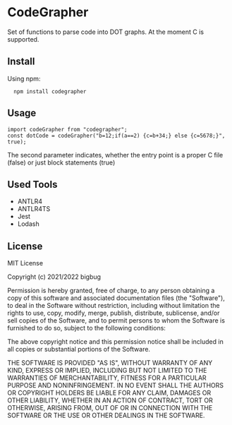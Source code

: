 # CodeGrapher
Set of functions to parse code into DOT graphs.
At the moment C is supported.

## Install

Using npm:
```
  npm install codegrapher
```

## Usage

```
import codeGrapher from "codegrapher";
const dotCode = codeGrapher("b=12;if(a==2) {c=b+34;} else {c=5678;}", true);
```

The second parameter indicates, whether the entry point is a proper C file (false) or just block statements (true)

## Used Tools
* ANTLR4
* ANTLR4TS
* Jest
* Lodash

## License
MIT License

Copyright (c) 2021/2022 bigbug

Permission is hereby granted, free of charge, to any person obtaining a copy
of this software and associated documentation files (the "Software"), to deal
in the Software without restriction, including without limitation the rights
to use, copy, modify, merge, publish, distribute, sublicense, and/or sell
copies of the Software, and to permit persons to whom the Software is
furnished to do so, subject to the following conditions:

The above copyright notice and this permission notice shall be included in all
copies or substantial portions of the Software.

THE SOFTWARE IS PROVIDED "AS IS", WITHOUT WARRANTY OF ANY KIND, EXPRESS OR
IMPLIED, INCLUDING BUT NOT LIMITED TO THE WARRANTIES OF MERCHANTABILITY,
FITNESS FOR A PARTICULAR PURPOSE AND NONINFRINGEMENT. IN NO EVENT SHALL THE
AUTHORS OR COPYRIGHT HOLDERS BE LIABLE FOR ANY CLAIM, DAMAGES OR OTHER
LIABILITY, WHETHER IN AN ACTION OF CONTRACT, TORT OR OTHERWISE, ARISING FROM,
OUT OF OR IN CONNECTION WITH THE SOFTWARE OR THE USE OR OTHER DEALINGS IN THE
SOFTWARE.